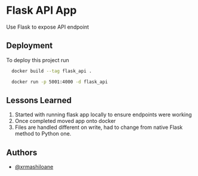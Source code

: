 
# Flask API App 

Use Flask to expose API endpoint


## Deployment

To deploy this project run


```bash
  docker build --tag flask_api .
```

```bash
  docker run -p 5001:4000 -d flask_api
```


## Lessons Learned

  1. Started with running flask app locally to ensure endpoints were working
  2. Once completed moved app onto docker
  3. Files are handled different on write, had to change from native Flask method to Python one. 
  


## Authors

- [@xrmashiloane](https://www.github.com/xrmashiloane)

